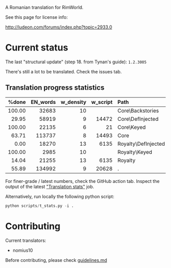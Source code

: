 A Romanian translation for RimWorld.

See this page for license info:

http://ludeon.com/forums/index.php?topic=2933.0

# Current status

The last "structural update" (step 18. from Tynan's guide): `1.2.3005`

There's still a lot to be translated. Check the issues tab.

## Translation progress statistics

|%done|EN_words|w_density|w_script|Path|
|-:|-:|-:|-:|:-|
|100.00| 32683|10|     |Core\Backstories|
| 29.95| 58919| 9|14472|Core\DefInjected|
|100.00| 22135| 6|   21|Core\Keyed|
| 63.71|113737| 8|14493|Core|
|  0.00| 18270|13| 6135|Royalty\DefInjected|
|100.00|  2985|10|     |Royalty\Keyed|
| 14.04| 21255|13| 6135|Royalty|
| 55.89|134992| 9|20628|.|

For finer-grade / latest numbers, check the GitHub action tab. Inspect the output of the latest ["Translation stats"](https://github.com/Ludeon/RimWorld-Romanian/actions/workflows/translation_stats.yml) job.

Alternatively, run locally the following python script:
```python
python scripts/t_stats.py -i .
```

# Contributing

Current translators:
 - nomius10

Before contributing, please check [guidelines.md](./GUIDELINES.md)